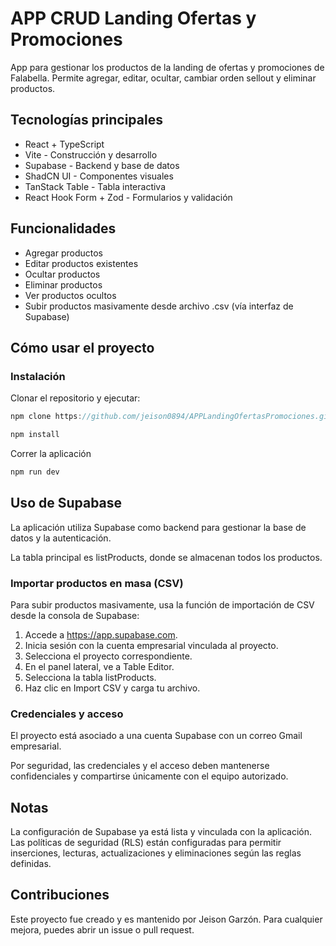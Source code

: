 # APP CRUD Landing Ofertas y Promociones

App para gestionar los productos de la landing de ofertas y promociones de Falabella. Permite agregar, editar, ocultar, cambiar orden sellout y eliminar productos.

## Tecnologías principales

-  React + TypeScript
-  Vite - Construcción y desarrollo
-  Supabase - Backend y base de datos
-  ShadCN UI - Componentes visuales
-  TanStack Table - Tabla interactiva
-  React Hook Form + Zod - Formularios y validación

## Funcionalidades

-  Agregar productos
-  Editar productos existentes
-  Ocultar productos
-  Eliminar productos
-  Ver productos ocultos
-  Subir productos masivamente desde archivo .csv (vía interfaz de Supabase)

## Cómo usar el proyecto

### Instalación
Clonar el repositorio y ejecutar:

```js
npm clone https://github.com/jeison0894/APPLandingOfertasPromociones.git
```

```js
npm install
```

Correr la aplicación

```js
npm run dev
```

## Uso de Supabase

La aplicación utiliza Supabase como backend para gestionar la base de datos y la autenticación.

La tabla principal es listProducts, donde se almacenan todos los productos.

### Importar productos en masa (CSV)

Para subir productos masivamente, usa la función de importación de CSV desde la consola de Supabase:

1. Accede a https://app.supabase.com.
2. Inicia sesión con la cuenta empresarial vinculada al proyecto.
3. Selecciona el proyecto correspondiente.
4. En el panel lateral, ve a Table Editor.
5. Selecciona la tabla listProducts.
6. Haz clic en Import CSV y carga tu archivo.

### Credenciales y acceso

El proyecto está asociado a una cuenta Supabase con un correo Gmail empresarial.

Por seguridad, las credenciales y el acceso deben mantenerse confidenciales y compartirse únicamente con el equipo autorizado.

## Notas

La configuración de Supabase ya está lista y vinculada con la aplicación.
Las políticas de seguridad (RLS) están configuradas para permitir inserciones, lecturas, actualizaciones y eliminaciones según las reglas definidas.

## Contribuciones

Este proyecto fue creado y es mantenido por Jeison Garzón.
Para cualquier mejora, puedes abrir un issue o pull request.
